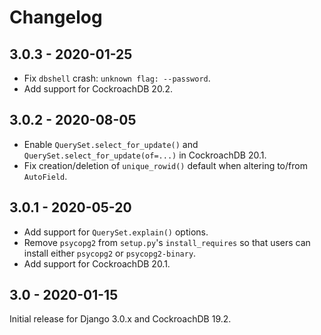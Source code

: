 # Changelog

## 3.0.3 - 2020-01-25

- Fix `dbshell` crash: `unknown flag: --password`.
- Add support for CockroachDB 20.2.

## 3.0.2 - 2020-08-05

- Enable `QuerySet.select_for_update()` and
  `QuerySet.select_for_update(of=...)` in CockroachDB 20.1.
- Fix creation/deletion of `unique_rowid()` default when altering to/from
  `AutoField`.

## 3.0.1 - 2020-05-20

- Add support for `QuerySet.explain()` options.
- Remove `psycopg2` from `setup.py`'s `install_requires` so that users can
  install either `psycopg2` or `psycopg2-binary`.
- Add support for CockroachDB 20.1.

## 3.0 - 2020-01-15

Initial release for Django 3.0.x and CockroachDB 19.2.
